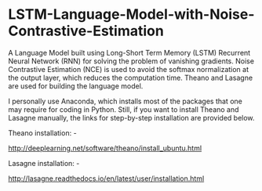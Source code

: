 # LSTM-Language-Model-with-Noise-Contrastive-Estimation
A Language Model built using Long-Short Term Memory (LSTM) Recurrent Neural Network (RNN) for solving the problem of vanishing gradients. Noise Contrastive Estimation (NCE) is used to avoid the softmax normalization at the output layer, which reduces the computation time. Theano and Lasagne are used for building the language model.

I personally use Anaconda, which installs most of the packages that one may require for coding in Python. Still, if you want to install Theano and Lasagne manually, the links for step-by-step installation are provided below.

Theano installation: -

http://deeplearning.net/software/theano/install_ubuntu.html

Lasagne installation: -

http://lasagne.readthedocs.io/en/latest/user/installation.html
